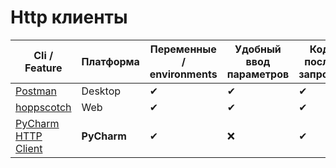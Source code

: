 # Http клиенты

| Cli / Feature                                                                                  | Платформа   | Переменные / environments | Удобный ввод параметров | Код после запроса |
|------------------------------------------------------------------------------------------------|-------------|---------------------------|-------------------------|-------------------|
| [Postman](https://www.postman.com/)                                                            | Desktop     | ✔                         | ✔                       | ✔                 |
| [hoppscotch](https://hoppscotch.io/)                                                           | Web         | ✔                         | ✔                       | ✔                 |
| [PyCharm HTTP Client](https://www.jetbrains.com/help/pycharm/http-client-in-product-code-editor.html) | **PyCharm** | ✔                         | ❌                       | ✔                 |
